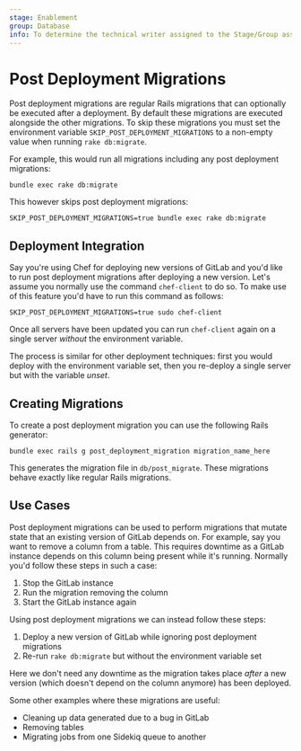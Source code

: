 ```yaml
---
stage: Enablement
group: Database
info: To determine the technical writer assigned to the Stage/Group associated with this page, see https://about.gitlab.com/handbook/engineering/ux/technical-writing/#assignments
---
```


# Post Deployment Migrations

Post deployment migrations are regular Rails migrations that can optionally be
executed after a deployment. By default these migrations are executed alongside
the other migrations. To skip these migrations you must set the
environment variable `SKIP_POST_DEPLOYMENT_MIGRATIONS` to a non-empty value
when running `rake db:migrate`.

For example, this would run all migrations including any post deployment
migrations:

```shell
bundle exec rake db:migrate
```

This however skips post deployment migrations:

```shell
SKIP_POST_DEPLOYMENT_MIGRATIONS=true bundle exec rake db:migrate
```

## Deployment Integration

Say you're using Chef for deploying new versions of GitLab and you'd like to run
post deployment migrations after deploying a new version. Let's assume you
normally use the command `chef-client` to do so. To make use of this feature
you'd have to run this command as follows:

```shell
SKIP_POST_DEPLOYMENT_MIGRATIONS=true sudo chef-client
```

Once all servers have been updated you can run `chef-client` again on a single
server _without_ the environment variable.

The process is similar for other deployment techniques: first you would deploy
with the environment variable set, then you re-deploy a single
server but with the variable _unset_.

## Creating Migrations

To create a post deployment migration you can use the following Rails generator:

```shell
bundle exec rails g post_deployment_migration migration_name_here
```

This generates the migration file in `db/post_migrate`. These migrations
behave exactly like regular Rails migrations.

## Use Cases

Post deployment migrations can be used to perform migrations that mutate state
that an existing version of GitLab depends on. For example, say you want to
remove a column from a table. This requires downtime as a GitLab instance
depends on this column being present while it's running. Normally you'd follow
these steps in such a case:

1. Stop the GitLab instance
1. Run the migration removing the column
1. Start the GitLab instance again

Using post deployment migrations we can instead follow these steps:

1. Deploy a new version of GitLab while ignoring post deployment migrations
1. Re-run `rake db:migrate` but without the environment variable set

Here we don't need any downtime as the migration takes place _after_ a new
version (which doesn't depend on the column anymore) has been deployed.

Some other examples where these migrations are useful:

- Cleaning up data generated due to a bug in GitLab
- Removing tables
- Migrating jobs from one Sidekiq queue to another
